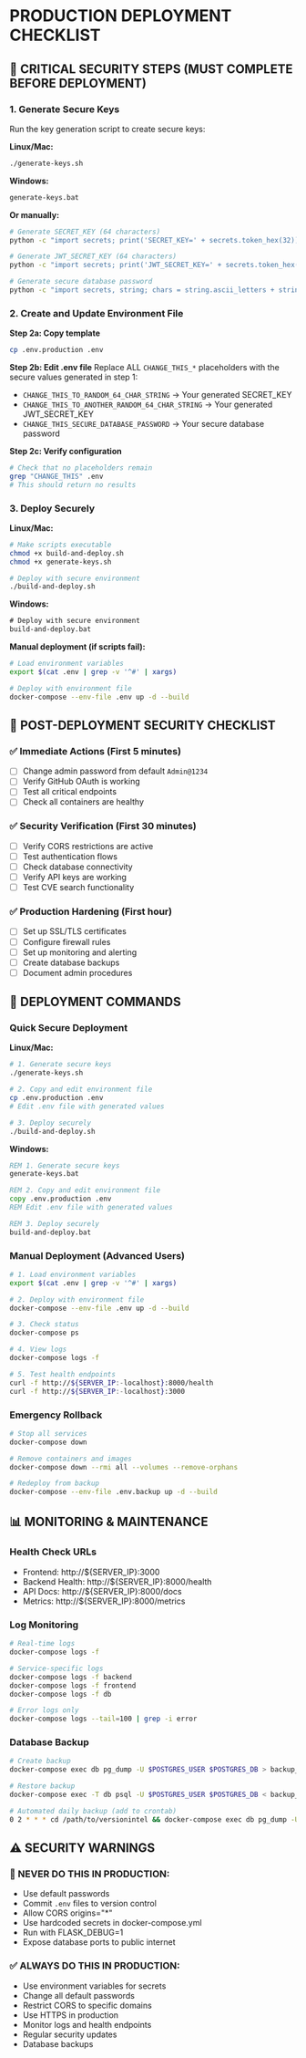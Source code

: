 # PRODUCTION DEPLOYMENT CHECKLIST

## 🚨 CRITICAL SECURITY STEPS (MUST COMPLETE BEFORE DEPLOYMENT)

### 1. Generate Secure Keys
Run the key generation script to create secure keys:

**Linux/Mac:**
```bash
./generate-keys.sh
```

**Windows:**
```cmd
generate-keys.bat
```

**Or manually:**
```bash
# Generate SECRET_KEY (64 characters)
python -c "import secrets; print('SECRET_KEY=' + secrets.token_hex(32))"

# Generate JWT_SECRET_KEY (64 characters)  
python -c "import secrets; print('JWT_SECRET_KEY=' + secrets.token_hex(32))"

# Generate secure database password
python -c "import secrets, string; chars = string.ascii_letters + string.digits + '!@#$%^&*'; print('POSTGRES_PASSWORD=' + ''.join(secrets.choice(chars) for i in range(32)))"
```

### 2. Create and Update Environment File
**Step 2a: Copy template**
```bash
cp .env.production .env
```

**Step 2b: Edit .env file**
Replace ALL `CHANGE_THIS_*` placeholders with the secure values generated in step 1:
- `CHANGE_THIS_TO_RANDOM_64_CHAR_STRING` → Your generated SECRET_KEY
- `CHANGE_THIS_TO_ANOTHER_RANDOM_64_CHAR_STRING` → Your generated JWT_SECRET_KEY  
- `CHANGE_THIS_SECURE_DATABASE_PASSWORD` → Your secure database password

**Step 2c: Verify configuration**
```bash
# Check that no placeholders remain
grep "CHANGE_THIS" .env
# This should return no results
```

### 3. Deploy Securely

**Linux/Mac:**
```bash
# Make scripts executable
chmod +x build-and-deploy.sh
chmod +x generate-keys.sh

# Deploy with secure environment
./build-and-deploy.sh
```

**Windows:**
```cmd
# Deploy with secure environment
build-and-deploy.bat
```

**Manual deployment (if scripts fail):**
```bash
# Load environment variables
export $(cat .env | grep -v '^#' | xargs)

# Deploy with environment file
docker-compose --env-file .env up -d --build
```

## 🔧 POST-DEPLOYMENT SECURITY CHECKLIST

### ✅ Immediate Actions (First 5 minutes)
- [ ] Change admin password from default `Admin@1234`
- [ ] Verify GitHub OAuth is working
- [ ] Test all critical endpoints
- [ ] Check all containers are healthy

### ✅ Security Verification (First 30 minutes)
- [ ] Verify CORS restrictions are active
- [ ] Test authentication flows
- [ ] Check database connectivity
- [ ] Verify API keys are working
- [ ] Test CVE search functionality

### ✅ Production Hardening (First hour)
- [ ] Set up SSL/TLS certificates
- [ ] Configure firewall rules
- [ ] Set up monitoring and alerting
- [ ] Create database backups
- [ ] Document admin procedures

## 🚀 DEPLOYMENT COMMANDS

### Quick Secure Deployment
**Linux/Mac:**
```bash
# 1. Generate secure keys
./generate-keys.sh

# 2. Copy and edit environment file
cp .env.production .env
# Edit .env file with generated values

# 3. Deploy securely
./build-and-deploy.sh
```

**Windows:**
```cmd
REM 1. Generate secure keys
generate-keys.bat

REM 2. Copy and edit environment file
copy .env.production .env
REM Edit .env file with generated values

REM 3. Deploy securely
build-and-deploy.bat
```

### Manual Deployment (Advanced Users)
```bash
# 1. Load environment variables
export $(cat .env | grep -v '^#' | xargs)

# 2. Deploy with environment file
docker-compose --env-file .env up -d --build

# 3. Check status
docker-compose ps

# 4. View logs
docker-compose logs -f

# 5. Test health endpoints
curl -f http://${SERVER_IP:-localhost}:8000/health
curl -f http://${SERVER_IP:-localhost}:3000
```

### Emergency Rollback
```bash
# Stop all services
docker-compose down

# Remove containers and images
docker-compose down --rmi all --volumes --remove-orphans

# Redeploy from backup
docker-compose --env-file .env.backup up -d --build
```

## 📊 MONITORING & MAINTENANCE

### Health Check URLs
- Frontend: http://${SERVER_IP}:3000
- Backend Health: http://${SERVER_IP}:8000/health
- API Docs: http://${SERVER_IP}:8000/docs
- Metrics: http://${SERVER_IP}:8000/metrics

### Log Monitoring
```bash
# Real-time logs
docker-compose logs -f

# Service-specific logs
docker-compose logs -f backend
docker-compose logs -f frontend
docker-compose logs -f db

# Error logs only
docker-compose logs --tail=100 | grep -i error
```

### Database Backup
```bash
# Create backup
docker-compose exec db pg_dump -U $POSTGRES_USER $POSTGRES_DB > backup_$(date +%Y%m%d_%H%M%S).sql

# Restore backup
docker-compose exec -T db psql -U $POSTGRES_USER $POSTGRES_DB < backup_file.sql

# Automated daily backup (add to crontab)
0 2 * * * cd /path/to/versionintel && docker-compose exec db pg_dump -U $POSTGRES_USER $POSTGRES_DB > backups/backup_$(date +\%Y\%m\%d).sql
```

## ⚠️ SECURITY WARNINGS

### 🔴 NEVER DO THIS IN PRODUCTION:
- Use default passwords
- Commit `.env` files to version control
- Allow CORS origins="*"
- Use hardcoded secrets in docker-compose.yml
- Run with FLASK_DEBUG=1
- Expose database ports to public internet

### ✅ ALWAYS DO THIS IN PRODUCTION:
- Use environment variables for secrets
- Change all default passwords
- Restrict CORS to specific domains
- Use HTTPS in production
- Monitor logs and health endpoints
- Regular security updates
- Database backups